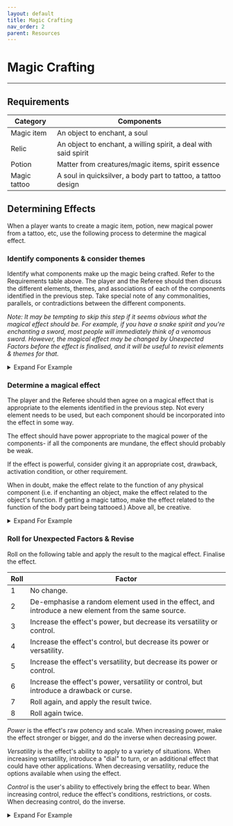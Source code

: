 ```yaml
---
layout: default
title: Magic Crafting
nav_order: 2
parent: Resources
---
```


# Magic Crafting
---

## Requirements

| Category     | Components                                                      |
| ------------ | --------------------------------------------------------------- |
| Magic item   | An object to enchant, a soul                                    |
| Relic        | An object to enchant, a willing spirit, a deal with said spirit |
| Potion       | Matter from creatures/magic items, spirit essence               |
| Magic tattoo | A soul in quicksilver, a body part to tattoo, a tattoo design   |

## Determining Effects

When a player wants to create a magic item, potion, new magical power from a tattoo, etc, use the following process to determine the magical effect.

### Identify components & consider themes

Identify what components make up the magic being crafted. Refer to the Requirements table above.
The player and the Referee should then discuss the different elements, themes, and associations of each of the components identified in the previous step. Take special note of any commonalities, parallels, or contradictions between the different components.

_Note: It may be tempting to skip this step if it seems obvious what the magical effect should be. For example, if you have a snake spirit and you're enchanting a sword, most people will immediately think of a venomous sword. However, the magical effect may be changed by Unexpected Factors before the effect is finalised, and it will be useful to revisit elements & themes for that._

<details markdown="block">
  <summary>
    Expand For Example
  </summary>
  Suppose Alice has got a hold of the soul of a vampire, and wants to use it to get a magic tattoo. She settles on a tattoo on the hand, with a "wagon wheel" design for reasons personal to her character.

  Alice and her Referee Bob go through each of these components and list the elements of each. 
  
  For the vampire soul, it's a staightforward process. They list the typical vampire powers that we're all familiar with: blood-sucking, turning into a bat, control over bats & wolves, hypnotism, enhanced strength, walking on walls, and being able to turn other people into vampires. They list vampire weaknesses: sunlight, garlic, holy symbols, wooden stakes, and the inability to cross running water or enter a residence without an invitation. They also note the vampire's general association with the night, undeath, and bats. 

  For the hand as the location of the tattoo, Alice and Bob have to consider things more abstractly. They note that the hand is used to wield tools, and as such is far more active than passive- perhaps moreso than any other part of the body. The hand can point, indicate, and signal. The hand can grab and grasp, but it can also strike with a punch, slap or fingernail gouge. Finally, they note that the hand is the primary way we access the sense of touch.

  Next, Alice and Bob come to the wagon wheel. They note the shape of the wheel- circular, with spokes radiating from a central point. The wheel is constructed rather than natural, and it requires roads to function properly. Wheels are associated with movement & transport.

  Finally, Alice and Bob look for anything that might tie the different elements together.  It's not immediately obvious. There's something of a similarity between the spokes on the wheel & the fingers of the hand. Vampires are associated with bats, which "wheel" as they fly- there could be something there...
</details>

### Determine a magical effect

The player and the Referee should then agree on a magical effect that is appropriate to the elements identified in the previous step. Not every element needs to be used, but each component should be incorporated into the effect in some way.

The effect should have power appropriate to the magical power of the components- if all the components are mundane, the effect should probably be weak. 

If the effect is powerful, consider giving it an appropriate cost, drawback, activation condition, or other requirement.

When in doubt, make the effect relate to the function of any physical component (i.e. if enchanting an object, make the effect related to the object's function. If getting a magic tattoo, make the effect related to the function of the body part being tattooed.) Above all, be creative.

<details markdown="block">
  <summary>
    Expand For Example
  </summary>
  Alice and Bob have another look over the elements identified previously. The combination of the wheel and vampire soul suggests something bat-related. The wheel is associated with circular movement, while the hand suggests an effect that is actively controlled. They settle on the following:

  Alice's character gains the ability to produce a bat the size of a human from her outstretched hand. She can control the bat's flight path by pointing with one hand, and can give instructions to the bat via hand signals. The bat must continuously fly in a rough circle, with Alice's character as the focal point. If the bat is forced to stop, fly in a straight line, or otherwise fail to fly in a circular pattern, it vanishes in a cloud of fur.

  The requirement to move in a circular path is a decent restriction, so Bob decides there's no need for any additional cost.
</details>

### Roll for Unexpected Factors & Revise

Roll on the following table and apply the result to the magical effect. Finalise the effect.

| Roll | Factor |
| ---- | ------ |
| 1    | No change. |
| 2    | De-emphasise a random element used in the effect, and introduce a new element from the same source. |
| 3    | Increase the effect's power, but decrease its versatility or control.
| 4    | Increase the effect's control, but decrease its power or versatility.
| 5    | Increase the effect's versatility, but decrease its power or control.
| 6    | Increase the effect's power, versatility or control, but introduce a drawback or curse.
| 7    | Roll again, and apply the result twice.
| 8    | Roll again twice. |

*Power* is the effect's raw potency and scale. When increasing power, make the effect stronger or bigger, and do the inverse when decreasing power.

*Versatility* is the effect's ability to apply to a variety of situations. When increasing versatility, introduce a "dial" to turn, or an additional effect that could have other applications. When decreasing versatility, reduce the options available when using the effect.

*Control* is the user's ability to effectively bring the effect to bear. When increasing control, reduce the effect's conditions, restrictions, or costs. When decreasing control, do the inverse.

<details markdown="block">
  <summary>
    Expand For Example
  </summary>
  Alice rolls an 8, which makes her roll again twice. She then rolls a 2 and a 6. 

  For the 2 result, Alice and Bob look over the main elements of the magical effect- the bat, the circular motion, and the control using the hand. Alice randomly determines that the element to de-emphasise is the control using the hand. Alice and Bob return to the elements for the hand identified earlier. They decide that it would be sensible to lean more on the "grabbing" aspect of the hand. The result would be a bat that acts more independently & is good at grabbing & carrying.

  For the 6 result, Alice randomly determines that the effect's versatility should be increased. Bob suggests that instead of a single large bat, Alice's character could choose to alternatively conjure a swarm of smaller bats. Alice then comes up with an appropriate drawback- when her character conjures the bat(s), her hand partially transforms into a bat wing, making the hand weak, generally unwieldy, and conspicuous. The transformation recovers over time. Bob likes the idea, and additionally suggests that if the effect is used multiple times before given the chance to recover, the transformation would worsen & incur damage to DEX, to prevent the effect from being abused.

  The final result is as follows:
  Alice's character can conjure a large bat, or a small swarm of normal-sized bats. These bats are unusually good at grabbing and holding. When conjured, Alice's character can direct the bats on what to target; the bats act autonomously but follow this direction to the best of their ability. The bats must fly continuously in a roughly circular pattern, with Alice's character as the focal point; if they can't, they vanish. When Alice's character uses this ability, her hand partially transforms into an awkward bat wing. Further uses worsen the effect and incur 1d4 DEX damage. The hand will go back to normal after a good night's sleep.
</details>